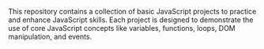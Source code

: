 This repository contains a collection of basic JavaScript projects to practice and enhance JavaScript skills. Each project is designed to demonstrate the use of core JavaScript concepts like variables, functions, loops, DOM manipulation, and events.
